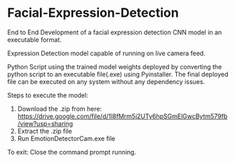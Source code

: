 # Facial-Expression-Detection
End to End Development of a facial expression detection CNN model in an executable format.

Expression Detection model capable of running on live camera feed.

Python Script using the trained model weights deployed by converting the python script to an executable file(.exe) using Pyinstaller.
The final deployed file can be executed on any system without any dependency issues.

Steps to execute the model:
1. Download the .zip from here: https://drive.google.com/file/d/1l8fMrm5j2UTy6hpSGmElGwcBytm579fb/view?usp=sharing
2. Extract the .zip file
3. Run EmotionDetectorCam.exe file

To exit: Close the command prompt running.
